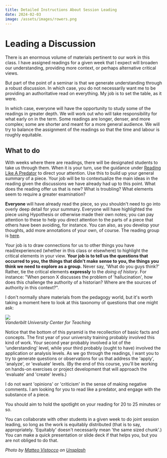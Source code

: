```yaml
---
title: Detailed Instructions About Session Leading
date: 2024-02-03
image: /assets/images/rowers.png
---
```


# Leading a Discussion

There is an enormous volume of materials pertinent to our work in this class. I have assigned readings for a given week that I expect will broaden our understanding, providing more context, or perhaps alternative critical views.

But part of the point of a seminar is that we generate understanding through a robust discussion. In which case, you do not necessarily want me to be providing an authoritative read on everything. My job is to set the table, as it were.

In which case, everyone will have the opportunity to study some of the readings in greater depth. We will work out who will take responsibility for what early on in the term. Some readings are longer, denser, and more complex; some are shorter and meant for a more general audience. We will try to balance the assignment of the readings so that the time and labour is roughly equitable.

## What to do

With weeks where there are readings, there will be designated students to take us through them. When it is your turn, use the guidance under [Reading Like A Predator](/posts/2024/reading) to direct your attention. Use this to build up your general summary of a piece. Your job will be to contextualize the main ideas in the reading given the discussions we have already had up to this point. What does the reading offer us that is new? What is troubling? What elements seem to require a greater examination?

**Everyone** will have already read the piece, so you shouldn't need to go into overly deep detail for your summary. Everyone will have highlighted the piece using Hypothesis or otherwise made their own notes; you can pay attention to these to help you direct attention to the parts of a piece that others have been avoiding, for instance. You can also, as you develop your thoughts, add more annotations of your own, of course. The reading group is [here](https://hypothes.is/groups/zLnyJnw2/hist4805a). 

Your job is to draw connections for us to other things you have read/experienced (whether in this class or elsewhere) to highlight the critical elements in your view. **Your job is to tell us the questions that occurred to you, the things that didn't make sense to you, the things you think we need to explore as a group.** Never say, 'What do you guys think?' Rather, tie the critical elements **expressly** to the _doing of history_. For instance: "When person X discusses the problem of 'hallucination', how does this challenge the authority of a historian? Where are the sources of authority in this context?".

I don't normally share materials from the pedagogy world, but it's worth taking a moment here to look at this taxonomy of questions that one might ask:

![](https://assets-global.website-files.com/5c78f54316f86555c1fbe814/5ee75b68a922ca8c8f9de23c_29428436431_170dc675d7_o.png) <br> _Vanderbilt University Center for Teaching_

Notice that the bottom of this pyramid is the recollection of basic facts and concepts. The first year of your university training probably involved this kind of work. Your second year probably involved a lot of the 'understanding' level, while your third probably (ought to have) involved the application or analysis levels. As we go through the readings, I want you to try to generate questions or observations for us that address the 'apply', 'analyze', or 'evaluate' levels. (By the end of this course, you'll be working on hands-on exercises or project development that will approach the 'evaluate' and 'create' levels.)

I do not want 'opinions' or 'criticism' in the sense of making negative comments. I am looking for you to read like a predator, and engage with the substance of a piece.

You should aim to hold the spotlight on your reading for 20 to 25 minutes or so. 

You can collaborate with other students in a given week to do joint session leading, so long as the work is equitably distributed (that is to say, appropriately. 'Equitably' doesn't necessarily mean 'the same sized chunk'.) You can make a quick presentation or slide deck if that helps you, but you are not obliged to do that.

_Photo by <a href="https://unsplash.com/@mrsunflower94?utm_content=creditCopyText&utm_medium=referral&utm_source=unsplash">Matteo Vistocco</a> on <a href="https://unsplash.com/photos/people-riding-boat-on-body-of-water-Dph00R2SwFo">Unsplash</a>_